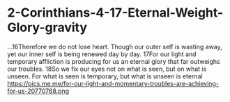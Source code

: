 # 2-Corinthians-4-17-Eternal-Weight-Glory-gravity
…16Therefore we do not lose heart. Though our outer self is wasting away, yet our inner self is being renewed day by day. 17For our light and temporary affliction is producing for us an eternal glory that far outweighs our troubles. 18So we fix our eyes not on what is seen, but on what is unseen. For what is seen is temporary, but what is unseen is eternal https://pics.me.me/for-our-light-and-momentary-troubles-are-achieving-for-us-20770768.png
